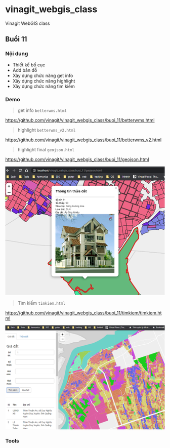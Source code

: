 # vinagit_webgis_class
Vinagit WebGIS class

## Buổi 11

### Nội dung

* Thiết kế bố cục
* Add bản đồ
* Xây dựng chức năng get info
* Xây dựng chức năng highlight
* Xây dựng chức năng tìm kiếm

### Demo

> get info `betterwms.html`

https://github.com/vinagit/vinagit_webgis_class/buoi_11/betterwms.html

> highlight `betterwms_v2.html`

https://github.com/vinagit/vinagit_webgis_class/buoi_11/betterwms_v2.html

> highlight final `geojson.html`

https://github.com/vinagit/vinagit_webgis_class/buoi_11/geojson.html

<img src="img/h1.png">

> Tìm kiếm `timkiem.html`

https://github.com/vinagit/vinagit_webgis_class/buoi_11/timkiem/timkiem.html

<img src="img/h2.png">


### Tools

